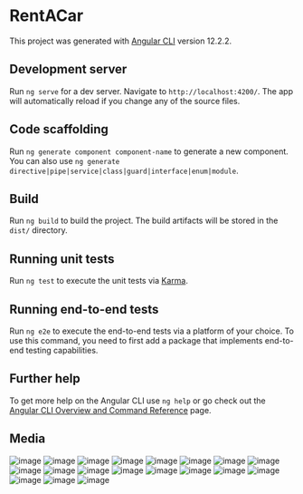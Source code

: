 # RentACar

This project was generated with [Angular CLI](https://github.com/angular/angular-cli) version 12.2.2.

## Development server

Run `ng serve` for a dev server. Navigate to `http://localhost:4200/`. The app will automatically reload if you change any of the source files.

## Code scaffolding

Run `ng generate component component-name` to generate a new component. You can also use `ng generate directive|pipe|service|class|guard|interface|enum|module`.

## Build

Run `ng build` to build the project. The build artifacts will be stored in the `dist/` directory.

## Running unit tests

Run `ng test` to execute the unit tests via [Karma](https://karma-runner.github.io).

## Running end-to-end tests

Run `ng e2e` to execute the end-to-end tests via a platform of your choice. To use this command, you need to first add a package that implements end-to-end testing capabilities.

## Further help

To get more help on the Angular CLI use `ng help` or go check out the [Angular CLI Overview and Command Reference](https://angular.io/cli) page.


## Media

![image](https://user-images.githubusercontent.com/86890722/139715694-19d66287-7b94-42e9-a8f9-015dfaac7beb.png)
![image](https://user-images.githubusercontent.com/86890722/139715756-52996b4b-7da6-45ac-8656-e03d1b0fa856.png)
![image](https://user-images.githubusercontent.com/86890722/139715893-00bfb57e-d775-4d25-8896-056897edf367.png)
![image](https://user-images.githubusercontent.com/86890722/139715942-cd480d20-e643-44b6-9f8f-cbc048d7b020.png)
![image](https://user-images.githubusercontent.com/86890722/139716065-d9aaae90-646a-4f91-8be5-cbf6ec1591a8.png)
![image](https://user-images.githubusercontent.com/86890722/139716143-dacc18da-2352-4c34-ac77-69f8aa1be89b.png)
![image](https://user-images.githubusercontent.com/86890722/139716197-5f4c5428-0838-4a09-850f-25f11d0dcc59.png)
![image](https://user-images.githubusercontent.com/86890722/139716272-095d5aa8-5668-43ba-b144-9f910aaac55e.png)
![image](https://user-images.githubusercontent.com/86890722/139716315-7a848309-bff5-4152-b065-85124a4e546d.png)
![image](https://user-images.githubusercontent.com/86890722/139716368-b63c6aec-798a-4a0c-bbce-a0fb8567913e.png)
![image](https://user-images.githubusercontent.com/86890722/139716422-685a369e-1413-488f-9572-99ffcaab9994.png)
![image](https://user-images.githubusercontent.com/86890722/139716465-a18b1db7-29c1-4cbe-8bb8-a9153f05af77.png)
![image](https://user-images.githubusercontent.com/86890722/139716546-0b8614c4-3414-4310-bcf4-dbdc85c70f50.png)
![image](https://user-images.githubusercontent.com/86890722/139716605-689d2fb7-41e4-4345-af87-7622d862734d.png)
![image](https://user-images.githubusercontent.com/86890722/139716756-8707661a-ba58-4d17-b43b-a4427d9fbfb8.png)
![image](https://user-images.githubusercontent.com/86890722/139716854-7e31670a-430d-4099-976d-03e4ddfa2d4a.png)
![image](https://user-images.githubusercontent.com/86890722/139716982-0f222560-3646-4b8f-944d-9fe806a06b46.png)
![image](https://user-images.githubusercontent.com/86890722/139717077-fac71b59-0fc2-4048-9874-8001efb4ef8a.png)
![image](https://user-images.githubusercontent.com/86890722/139717119-f1d3cdf6-7c15-461f-b433-6504916709ec.png)


